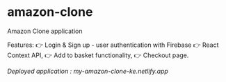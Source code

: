 # amazon-clone
Amazon Clone application 

Features:
👉 Login & Sign up - user authentication with Firebase
👉 React Context API,
👉 Add to basket functionality,
👉 Checkout page.


*_Deployed application : my-amazon-clone-ke.netlify.app_*

